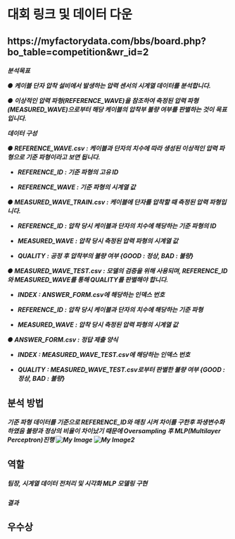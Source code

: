 <h1> 대회 링크 및 데이터 다운 </h1>
<h2> https://myfactorydata.com/bbs/board.php?bo_table=competition&wr_id=2 </h2>
<h5>
  분석목표 

● 케이블 단자 압착 설비에서 발생하는 압력 센서의 시계열 데이터를 분석합니다.

● 이상적인 압력 파형(REFERENCE_WAVE)을 참조하여 측정된 압력 파형(MEASURED_WAVE)으로부터 해당 케이블의 압착부 불량 여부를 판별하는 것이 목표입니다.



데이터 구성

● REFERENCE_WAVE.csv : 케이블과 단자의 치수에 따라 생성된 이상적인 압력 파형으로 기준 파형이라고 보면 됩니다. 

   - REFERENCE_ID : 기준 파형의 고유 ID

   - REFERENCE_WAVE : 기준 파형의 시계열 값 



● MEASURED_WAVE_TRAIN.csv : 케이블에 단자를 압착할 때 측정된 압력 파형입니다.

   - REFERENCE_ID : 압착 당시 케이블과 단자의 치수에 해당하는 기준 파형의 ID

   - MEASURED_WAVE : 압착 당시 측정된 압력 파형의 시계열 값

   - QUALITY : 공정 후 압착부의 불량 여부 {GOOD : 정상, BAD : 불량}



● MEASURED_WAVE_TEST.csv : 모델의 검증을 위해 사용되며, REFERENCE_ID와 MEASURED_WAVE를 통해 QUALITY를 판별해야 합니다.

   - INDEX : ANSWER_FORM.csv에 해당하는 인덱스 번호

   - REFERENCE_ID : 압착 당시 케이블과 단자의 치수에 해당하는 기준 파형

   - MEASURED_WAVE : 압착 당시 측정된 압력 파형의 시계열 값



● ANSWER_FORM.csv : 정답 제출 양식

   - INDEX : MEASURED_WAVE_TEST.csv에 해당하는 인덱스 번호

   - QUALITY : MEASURED_WAVE_TEST.csv로부터 판별한 불량 여부 {GOOD : 정상, BAD : 불량}
  </h5>
  
<h2>분석 방법</h2>

<h5>
기준 파형 데이터를 기준으로 REFERENCE_ID와 매칭 시켜 차이를 구한후 파생변수화 하였음
불량과 정상의 비율이 차이났기 때문에 Oversampling 후 MLP(Multilayer Perceptron)진행
   <img src="https://github.com/bidulgi123/2022Gyeongnam-Manufacturing-Data-Analysis-Contest/assets/121657338/1a7338d0-d4ae-463e-900b-83ecf1f264f4" alt="My Image">
   <img src="https://github.com/bidulgi123/2022Gyeongnam-Manufacturing-Data-Analysis-Contest/assets/121657338/1a7338d0-d4ae-463e-900b-83ecf1f264f4" alt="My Image2">
</h5>
<h2> 역할 </h2>
<h5> 팀장, 시계열 데이터 전처리 및 시각화 MLP 모델링 구현 </h5>

<h5> 결과 </h5>
<h2> 우수상 </h2>
